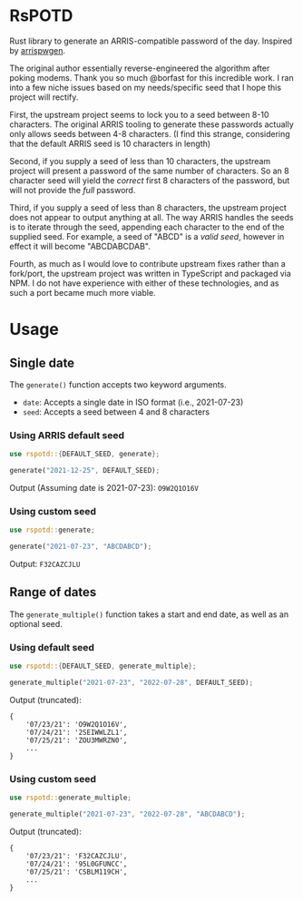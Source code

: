# RsPOTD
Rust library to generate an ARRIS-compatible password of the day.
Inspired by [arrispwgen](https://github.com/borfast/arrispwgen).

The original author essentially reverse-engineered the algorithm after poking modems. Thank you so much @borfast for this incredible work. I ran into a few niche issues based on my needs/specific seed that I hope this project will rectify.

First, the upstream project seems to lock you to a seed between 8-10 characters. The original ARRIS tooling to generate these passwords actually only allows seeds between 4-8 characters. (I find this strange, considering that the default ARRIS seed is 10 characters in length)

Second, if you supply a seed of less than 10 characters, the upstream project will present a password of the same number of characters. So an 8 character seed will yield the *correct* first 8 characters of the password, but will not provide the *full* password.

Third, if you supply a seed of less than 8 characters, the upstream project does not appear to output anything at all. The way ARRIS handles the seeds is to iterate through the seed, appending each character to the end of the supplied seed. For example, a seed of "ABCD" is a *valid seed*, however in effect it will become "ABCDABCDAB".

Fourth, as much as I would love to contribute upstream fixes rather than a fork/port, the upstream project was written in TypeScript and packaged via NPM. I do not have experience with either of these technologies, and as such a port became much more viable.

# Usage
## Single date
The `generate()` function accepts two keyword arguments.
* `date`: Accepts a single date in ISO format (i.e., 2021-07-23)
* `seed`: Accepts a seed between 4 and 8 characters
### Using ARRIS default seed
```rust
use rspotd::{DEFAULT_SEED, generate};

generate("2021-12-25", DEFAULT_SEED);
```

Output (Assuming date is 2021-07-23): `O9W2Q1O16V`

### Using custom seed
```rust
use rspotd::generate;

generate("2021-07-23", "ABCDABCD");
```

Output: `F32CAZCJLU`

## Range of dates
The `generate_multiple()` function takes a start and end date, as well as an optional seed.

### Using default seed
```rust
use rspotd::{DEFAULT_SEED, generate_multiple};

generate_multiple("2021-07-23", "2022-07-28", DEFAULT_SEED);
```

Output (truncated):
```
{
    '07/23/21': 'O9W2Q1O16V',
    '07/24/21': '2SEIWWLZL1',
    '07/25/21': 'ZOU3MWRZN0',
    ...
}
```

### Using custom seed
```rust
use rspotd::generate_multiple;

generate_multiple("2021-07-23", "2022-07-28", "ABCDABCD");
```

Output (truncated):
```
{
    '07/23/21': 'F32CAZCJLU',
    '07/24/21': '95L0GFUNCC',
    '07/25/21': 'CSBLM119CH',
    ...
}
```
